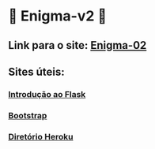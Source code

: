 # :closed_lock_with_key: Enigma-v2 :closed_lock_with_key:


## Link para o site: [Enigma-02](https://enigma-002.herokuapp.com/)

## Sites úteis:

### [Introdução ao Flask](https://flask.palletsprojects.com/en/1.1.x/quickstart/#routing)

### [Bootstrap](https://getbootstrap.com/)

### [Diretório Heroku](https://devcenter.heroku.com/categories/reference)
